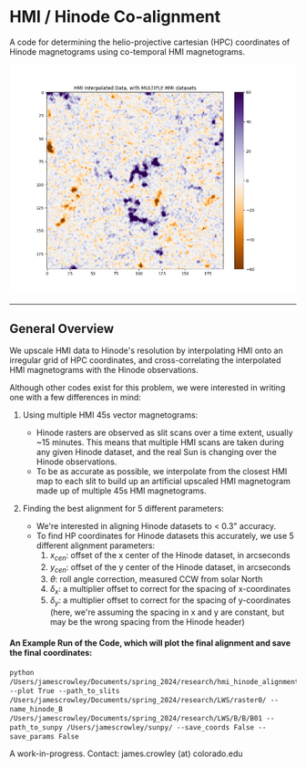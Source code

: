 # HMI / Hinode Co-alignment
A code for determining the helio-projective cartesian (HPC) coordinates of Hinode magnetograms using co-temporal HMI magnetograms.

![Alt text](alignment.gif)


---
## General Overview
We upscale HMI data to Hinode's resolution by interpolating HMI onto an irregular grid of HPC coordinates, and cross-correlating the interpolated HMI magnetograms with the Hinode observations. 

Although other codes exist for this problem, we were interested in writing one with a few differences in mind:

1. Using multiple HMI 45s vector magnetograms:
   - Hinode rasters are observed as slit scans over a time extent, usually ~15 minutes. This means that multiple HMI scans are taken during any given Hinode dataset, and the real Sun is changing over the Hinode observations.
   - To be as accurate as possible, we interpolate from the closest HMI map to each slit to build up an artificial upscaled HMI magnetogram made up of multiple 45s HMI magnetograms.

2. Finding the best alignment for 5 different parameters:
   - We're interested in aligning Hinode datasets to < 0.3" accuracy.
   - To find HP coordinates for Hinode datasets this accurately, we use 5 different alignment parameters:
     1. $x_{cen}$: offset of the x center of the Hinode dataset, in arcseconds
     2. $y_{cen}$: offset of the y center of the Hinode dataset, in arcseconds
     3. $\theta$: roll angle correction, measured CCW from solar North 
     4. $\delta_x$: a multiplier offset to correct for the spacing of x-coordinates   
     5. $\delta_y$: a multiplier offset to correct for the spacing of y-coordinates (here, we're assuming the spacing in x and y are constant, but may be the wrong spacing from the Hinode header)

#### An Example Run of the Code, which will plot the final alignment and save the final coordinates: 

    python /Users/jamescrowley/Documents/spring_2024/research/hmi_hinode_alignment/interpolate.py --plot True --path_to_slits /Users/jamescrowley/Documents/spring_2024/research/LWS/raster0/ --name_hinode_B /Users/jamescrowley/Documents/spring_2024/research/LWS/B/B/B01 --path_to_sunpy /Users/jamescrowley/sunpy/ --save_coords False --save_params False

A work-in-progress. Contact: james.crowley (at) colorado.edu